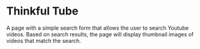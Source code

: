 # Thinkful Tube

A page with a simple search form that allows the user to search Youtube videos.
Based on search results, the page will display thumbnail images of videos that match the search.